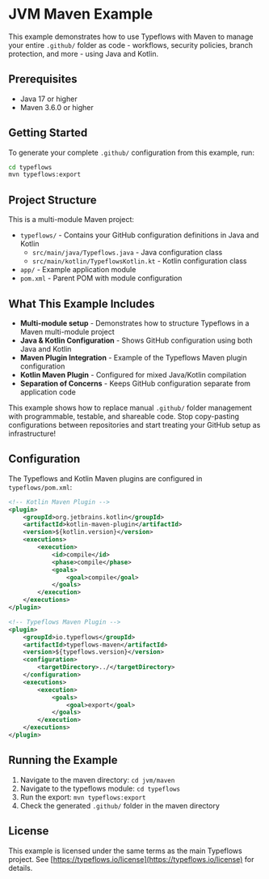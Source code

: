# JVM Maven Example

This example demonstrates how to use Typeflows with Maven to manage your entire `.github/` folder as code - workflows, security policies, branch protection, and more - using Java and Kotlin.

## Prerequisites

- Java 17 or higher
- Maven 3.6.0 or higher

## Getting Started

To generate your complete `.github/` configuration from this example, run:

```bash
cd typeflows
mvn typeflows:export
```

## Project Structure

This is a multi-module Maven project:

- `typeflows/` - Contains your GitHub configuration definitions in Java and Kotlin
  - `src/main/java/Typeflows.java` - Java configuration class
  - `src/main/kotlin/TypeflowsKotlin.kt` - Kotlin configuration class
- `app/` - Example application module
- `pom.xml` - Parent POM with module configuration

## What This Example Includes

- **Multi-module setup** - Demonstrates how to structure Typeflows in a Maven multi-module project
- **Java & Kotlin Configuration** - Shows GitHub configuration using both Java and Kotlin
- **Maven Plugin Integration** - Example of the Typeflows Maven plugin configuration
- **Kotlin Maven Plugin** - Configured for mixed Java/Kotlin compilation
- **Separation of Concerns** - Keeps GitHub configuration separate from application code

This example shows how to replace manual `.github/` folder management with programmable, testable, and shareable code. Stop copy-pasting configurations between repositories and start treating your GitHub setup as infrastructure!

## Configuration

The Typeflows and Kotlin Maven plugins are configured in `typeflows/pom.xml`:

```xml
<!-- Kotlin Maven Plugin -->
<plugin>
    <groupId>org.jetbrains.kotlin</groupId>
    <artifactId>kotlin-maven-plugin</artifactId>
    <version>${kotlin.version}</version>
    <executions>
        <execution>
            <id>compile</id>
            <phase>compile</phase>
            <goals>
                <goal>compile</goal>
            </goals>
        </execution>
    </executions>
</plugin>

<!-- Typeflows Maven Plugin -->
<plugin>
    <groupId>io.typeflows</groupId>
    <artifactId>typeflows-maven</artifactId>
    <version>${typeflows.version}</version>
    <configuration>
        <targetDirectory>../</targetDirectory>
    </configuration>
    <executions>
        <execution>
            <goals>
                <goal>export</goal>
            </goals>
        </execution>
    </executions>
</plugin>
```

## Running the Example

1. Navigate to the maven directory: `cd jvm/maven`
2. Navigate to the typeflows module: `cd typeflows`
3. Run the export: `mvn typeflows:export`
4. Check the generated `.github/` folder in the maven directory

## License

This example is licensed under the same terms as the main Typeflows project. See [https://typeflows.io/license](https://typeflows.io/license) for details.